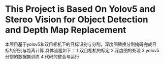 # This Project is Based On Yolov5 and Stereo Vision for Object Detection and Depth Map Replacement
本项目基于yolov5和双目相机下的目标识别与分割，深度图替换分割掩码完成目标的识别与距离计算
具体流程如下：
1.双目相机的标定
2.深度图的处理
3.yolov5分割的数据集训练
4.代码的整合与运行
